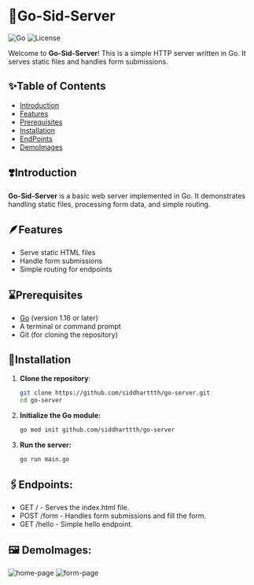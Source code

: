 # 📶Go-Sid-Server

![Go](https://img.shields.io/badge/Go-1.16-blue.svg)
![License](https://img.shields.io/badge/License-MIT-green.svg)

Welcome to **Go-Sid-Server**! This is a simple HTTP server written in Go. It serves static files and handles form submissions.

## ✨Table of Contents

- [Introduction](#introduction)
- [Features](#features)
- [Prerequisites](#prerequisites)
- [Installation](#installation)
- [EndPoints](#endpoints)
- [DemoImages](#DemoImages)

## ❣️Introduction

**Go-Sid-Server** is a basic web server implemented in Go. It demonstrates handling static files, processing form data, and simple routing.

## 🪶Features

- Serve static HTML files
- Handle form submissions
- Simple routing for endpoints

## ⌛Prerequisites

- [Go](https://golang.org/doc/install) (version 1.16 or later)
- A terminal or command prompt
- Git (for cloning the repository)

## 📩Installation

1. **Clone the repository**:
   ```sh
   git clone https://github.com/siddharttth/go-server.git
   cd go-server
2. **Initialize the Go module:**
   ```sh
   go mod init github.com/siddharttth/go-server
3. **Run the server:**
   ```sh
   go run main.go

##  🖇️Endpoints:

- GET / - Serves the index.html file.
- POST /form - Handles form submissions and fill the form.
- GET /hello - Simple hello endpoint.

## 🖼️ DemoImages:
<image src="https://media.licdn.com/dms/image/D5622AQHLoYuOkLInLA/feedshare-shrink_2048_1536/0/1720645669128?e=1723680000&v=beta&t=tr_CiUpWtvXYGtZ1hIHLgWo5YbJLy6xfIbigKG6Mh6o" alt="home-page">
<image src="https://media.licdn.com/dms/image/D5622AQH_-VnF4IhQBg/feedshare-shrink_2048_1536/0/1720645669135?e=1723680000&v=beta&t=-JpISFQRtq5sw6fzoexr8bMzB651ECVB8l5vEWAFHAM" alt="form-page">
